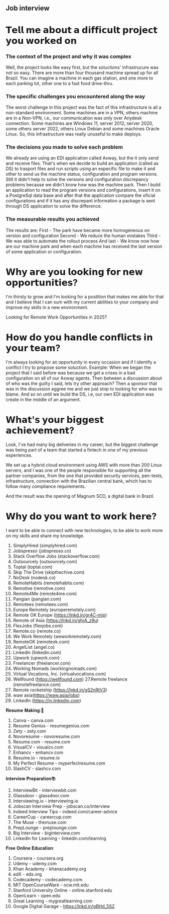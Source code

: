 ## Job interview

# 𝗧𝗲𝗹𝗹 𝗺𝗲 𝗮𝗯𝗼𝘂𝘁 𝗮 𝗱𝗶𝗳𝗳𝗶𝗰𝘂𝗹𝘁 𝗽𝗿𝗼𝗷𝗲𝗰𝘁 𝘆𝗼𝘂 𝘄𝗼𝗿𝗸𝗲𝗱 𝗼𝗻

### The context of the project and why it was complex
Well, the project looks like easy first, but the soluctions' infrastrucure was not so easy.
There are more than four thousand machine spread up for all Brazil.
You can imagine a machine in each gas station, and one more to each parking lot, other one to a fast food drive-thru.

### The specific challenges you encountered along the way
The worst challenge in this project was the fact of this infrastructure is all a non-standard environment. Some machines are in a VPN, others machine are in a Non-VPN, i.e., our communication was only over Anydesk connection.
Some machines are Windows 11, server 2012, server 2020, some others server 2022, others Linux Debian and some machines Oracle Linux.
So, this infrastructure was really unuseful to make deploys.

### The decisions you made to solve each problem
We already are using an EDI application called Axway, but the it only send and receive files.
That's when we decide to build an application (called as DS) to trasport files and run scripts using an especific file to make it and other to send us the machine status, configuration and program versions.
Still it didn't help to solve the versions and configuration discrepancy problems because we didn't know how was the machine park.
Then I build an application to read the program versions and configurations, insert it on a PostgreSql data base and after that the application compare the oficial configurations and if it has any discrepant information a package is sent through DS application to solve the difference.

### The measurable results you achieved
The results are:
First - The park have became more homogeneous on version and configuration
Second - We reduce the human mistakes
Third - We was able to automate the rollout process
And last - We know now how are our machine park and when each machine has received the last version of some application or configuration.

# 𝗪𝗵𝘆 𝗮𝗿𝗲 𝘆𝗼𝘂 𝗹𝗼𝗼𝗸𝗶𝗻𝗴 𝗳𝗼𝗿 𝗻𝗲𝘄 𝗼𝗽𝗽𝗼𝗿𝘁𝘂𝗻𝗶𝘁𝗶𝗲𝘀?

I'm thirsty to grow and I'm looking for a postition that makes me able for that and I believe that I can sum with my current abilities to your company and improve my skills in a new environment.

Looking for Remote Work Opportunities in 2025?

# 𝗛𝗼𝘄 𝗱𝗼 𝘆𝗼𝘂 𝗵𝗮𝗻𝗱𝗹𝗲 𝗰𝗼𝗻𝗳𝗹𝗶𝗰𝘁𝘀 𝗶𝗻 𝘆𝗼𝘂𝗿 𝘁𝗲𝗮𝗺?

I'm always looking for an opportunity in every occasion and if I identify a conflict I try to propose some soluction.
Example: When we began the project that I said before was because we get a crises in a bad configuration on all of our Axway agents. Then between a discussion about of who was the guilty I said, lets try other approach?
Then a sponsor that was in the discussion aggree me and we just stop to looking for who was to blame.
And so on until we build the DS, i.e, our own EDI application was create in the middle of an argument.

# 𝗪𝗵𝗮𝘁'𝘀 𝘆𝗼𝘂𝗿 𝗯𝗶𝗴𝗴𝗲𝘀𝘁 𝗮𝗰𝗵𝗶𝗲𝘃𝗲𝗺𝗲𝗻𝘁?

Look, I've had many big deliveries in my career, but the biggest challenge was being part of a team that started a fintech in one of my previous experiences.

We set up a hybrid cloud environment using AWS with more than 200 Linux servers, and I was one of the people responsible for supporting all the partner companies, from the one that provided security services, pen-tests, infrastructure, connection with the Brazilian central bank, which has to follow many compliance requirements.

And the result was the opening of Magnum SCD, a digital bank in Brazil.

# 𝗪𝗵𝘆 𝗱𝗼 𝘆𝗼𝘂 𝘄𝗮𝗻𝘁 𝘁𝗼 𝘄𝗼𝗿𝗸 𝗵𝗲𝗿𝗲?

I want to be able to connect with new technologies, to be able to work more on my skills and share my knowledge.



1. SimplyHired (simplyhired.com)
2. Jobspresso (jobspresso.co)
3. Stack Overflow Jobs (stackoverflow.com)
4. Outsourcely (outsourcely.com)
5. Toptal (toptal.com)
6. Skip The Drive (skipthechive.com)
7. NoDesk (nodesk.co)
8. RemoteHabits (remotehabits.com)
9. Remotive (remotive.com)
10. Remote4Me (remote4me.com)
11. Pangian (pangian.com)
12. Remotees (remotees.com)
13. Europe Remotely (europeremotely.com)
14. Remote OK Europe (https://lnkd.in/gr4C-mjp)
15. Remote of Asia (https://lnkd.in/ghrA_z9u)
16. FlexJobs (flexjobs.com)
17. Remote.co (remote.co)
18. We Work Remotely (weworkremotely.com)
19. RemoteOK (remoteok.com)
20. AngelList (angel.co)
21. Linkedin (linkedin.com)
22. Upwork (upwork.com)
23. Freelancer (freelancer.com)
24. Working Nomads (workingnomads.com)
25. Virtual Vocations, Inc. (virtualvocations.com)
26. Wellfound (https://wellfound.com)
27.Remote freelance (remotefreelance.com)
28. Remote rocketship (https://lnkd.in/gS2nRtV3)
29. waw asia(https://waw.asia/jobs)
30. LinkedIn (https://in.linkedin.com)


𝐑𝐞𝐬𝐮𝐦𝐞 𝐌𝐚𝐤𝐢𝐧𝐠:🎯

1. Canva - canva.com
2. Resume Genius - resumegenius.com
3. Zety - zety.com
4. Novoresume - novoresume.com
5. Resume.com - resume.com
6. VisualCV - visualcv.com
7. Enhancv - enhancv.com
8. Resume.io - resume.io
9. My Perfect Resume - myperfectresume.com
10. SlashCV - slashcv.com


𝐈𝐧𝐭𝐞𝐫𝐯𝐢𝐞𝐰 𝐏𝐫𝐞𝐩𝐚𝐫𝐚𝐭𝐢𝐨𝐧📚

1. InterviewBit - interviewbit.com
2. Glassdoor - glassdoor.com
3. Interviewing.io - interviewing.io
4. Jobscan Interview Prep - jobscan.co/interview
5. Indeed Interview Tips - indeed.com/career-advice
6. CareerCup - careercup.com
7. The Muse - themuse.com
8. PrepLounge - preplounge.com
9. Big Interview - biginterview.com
10. LinkedIn for Learning - linkedin.com/learning 


𝐅𝐫𝐞𝐞 𝐎𝐧𝐥𝐢𝐧𝐞 𝐄𝐝𝐮𝐜𝐚𝐭𝐢𝐨𝐧:

1. Coursera - coursera.org
2. Udemy - udemy.com
3. Khan Academy - khanacademy.org
4. edX - edx.org
5. Codecademy - codecademy.com
6. MIT OpenCourseWare - ocw.mit.edu
7. Stanford University Online - online.stanford.edu
8. OpenLearn - open.edu
9. Great Learning - mygreatlearning.com
10. Google Digital Garage - https://lnkd.in/gBHd_5SZ
